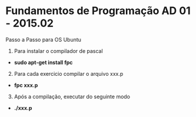 # Fundamentos de Programação AD 01 - 2015.02

Passo a Passo para OS Ubuntu

1. Para instalar o compilador de pascal
  * **sudo apt-get install fpc**
2. Para cada exercicio compilar o arquivo xxx.p
  * **fpc xxx.p**
3. Após a compilação, executar do seguinte modo
  * **./xxx.p**
